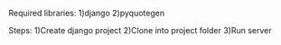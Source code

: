 Required libraries:
1)django
2)pyquotegen

Steps:
1)Create django project
2)Clone into project folder
3)Run server
